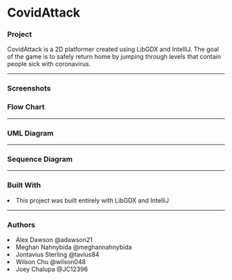 # CovidAttack
 <h3> Project </h3>
 CovidAttack is a 2D platformer created using LibGDX and IntelliJ. The goal of the game is to safely return home by jumping through levels that contain people sick with coronavirus.
 <hr size = "1">
 <h3> Screenshots </h3>
 
 <h3> Flow Chart </h3>
  
 <hr size = "1">
  
 <h3> UML Diagram </h3>
  
 <hr size = "1">
  
 <h3> Sequence Diagram </h3>
  
 <hr size = "1">
 
 <h3> Built With </h3>
  <li>This project was built entirely with LibGDX and IntelliJ </li>
  
   
  <hr size = "1">
  
  <h3> Authors </h3>
       <li>Alex Dawson @adawson21 </li>
       <li>Meghan Nahnybida @meghannahnybida </li>
       <li>Jontavius Sterling @tavius84 </li>
       <li>Wilson Chu @wilson048 </li>
       <li>Joey Chalupa @JC12396 </li>
       
